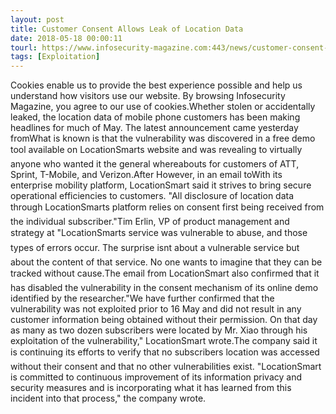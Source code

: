 ```yaml
---
layout: post
title: Customer Consent Allows Leak of Location Data
date: 2018-05-18 00:00:11
tourl: https://www.infosecurity-magazine.com:443/news/customer-consent-allows-leak-of/
tags: [Exploitation]
---
```

Cookies enable us to provide the best experience possible and help us understand how visitors use our website. By browsing Infosecurity Magazine, you agree to our use of cookies.Whether stolen or accidentally leaked, the location data of mobile phone customers has been making headlines for much of May. The latest announcement came yesterday fromWhat is known is that the vulnerability was discovered in a free demo tool available on LocationSmarts website and was revealing to virtually anyone who wanted it the general whereabouts for customers of ATT, Sprint, T-Mobile, and Verizon.After However, in an email toWith its enterprise mobility platform, LocationSmart said it strives to bring secure operational efficiencies to customers. "All disclosure of location data through LocationSmarts platform relies on consent first being received from the individual subscriber."Tim Erlin, VP of product management and strategy at "LocationSmarts service was vulnerable to abuse, and those types of errors occur. The surprise isnt about a vulnerable service but about the content of that service. No one wants to imagine that they can be tracked without cause.The email from LocationSmart also confirmed that it has disabled the vulnerability in the consent mechanism of its online demo identified by the researcher."We have further confirmed that the vulnerability was not exploited prior to 16 May and did not result in any customer information being obtained without their permission. On that day as many as two dozen subscribers were located by Mr. Xiao through his exploitation of the vulnerability," LocationSmart wrote.The company said it is continuing its efforts to verify that no subscribers location was accessed without their consent and that no other vulnerabilities exist. "LocationSmart is committed to continuous improvement of its information privacy and security measures and is incorporating what it has learned from this incident into that process," the company wrote.